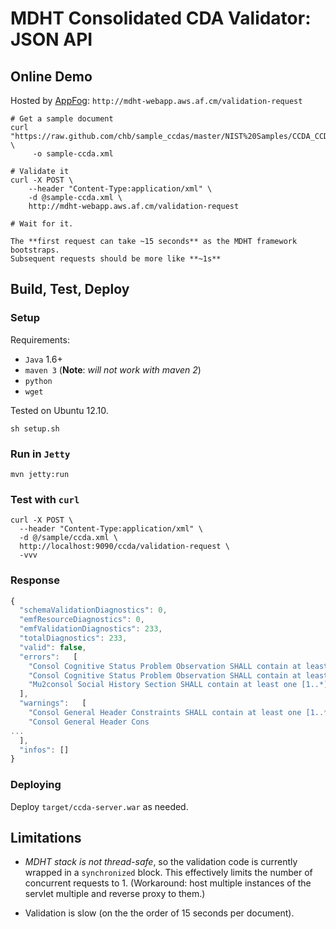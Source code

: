 # MDHT Consolidated CDA Validator: JSON API

## Online Demo
Hosted by [AppFog](http://appfog.com): `http://mdht-webapp.aws.af.cm/validation-request`

```
# Get a sample document
curl "https://raw.github.com/chb/sample_ccdas/master/NIST%20Samples/CCDA_CCD_b1_Ambulatory_v2.xml" \
     -o sample-ccda.xml

# Validate it
curl -X POST \
    --header "Content-Type:application/xml" \
    -d @sample-ccda.xml \
    http://mdht-webapp.aws.af.cm/validation-request

# Wait for it. 

The **first request can take ~15 seconds** as the MDHT framework bootstraps.
Subsequent requests should be more like **~1s**
```

## Build, Test, Deploy

### Setup

Requirements:
* `Java` 1.6+
* `maven 3` (**Note**: *will not work with maven 2*)
* `python`
* `wget`

Tested on Ubuntu 12.10.

```
sh setup.sh
```


### Run in `Jetty`
```
mvn jetty:run
```

### Test with `curl`
```
curl -X POST \
  --header "Content-Type:application/xml" \
  -d @/sample/ccda.xml \
  http://localhost:9090/ccda/validation-request \
  -vvv 
```

### Response

```javascript
{
  "schemaValidationDiagnostics": 0,
  "emfResourceDiagnostics": 0,
  "emfValidationDiagnostics": 233,
  "totalDiagnostics": 233,
  "valid": false,
  "errors":   [
    "Consol Cognitive Status Problem Observation SHALL contain at least one [1..*] entryRelationship (CONF:14335, CONF:14589, CONF:14352) Contains @typeCode=\"REFR\" REFR, and Contains exactly one [1..1] Caregiver Characteristics (templateId: 2.16.840.1.113883.10.20.22.4.72)",
    "Consol Cognitive Status Problem Observation SHALL contain at least one [1..*] entryRelationship (CONF:14467, CONF:14590, CONF:14468) Contains @typeCode=\"COMP\" COMP, and Contains exactly one [1..1] Assessment Scale Observation (templateId: 2.16.840.1.113883.10.20.22.4.69)",
    "Mu2consol Social History Section SHALL contain at least one [1..*] entry Contains exactly one [1..1] Smoking Status Observation (templateId: 2.16.840.1.113883.10.22.4.78)"
  ],
  "warnings":   [
    "Consol General Header Constraints SHALL contain at least one [1..*] recordTarget (CONF:5266) each SHALL contain exactly one [1..1] patientRole, where  (CONF:5268) patient Role SHALL contain exactly one [1..1] patient, where  (CONF:5283) each SHOULD contain zero or more [0..*] languageCommunication, where  (CONF:5406) languageCommunication SHOULD contain zero or one [0..1] proficiencyLevelCode, where the @code SHALL be selected from ValueSet LanguageAbilityProficiency 2.16.840.1.113883.1.11.12199 STATIC (CONF:9965)",
    "Consol General Header Cons
...
  ],
  "infos": []
}
```

### Deploying
Deploy `target/ccda-server.war` as needed.


## Limitations

* *MDHT stack is not thread-safe*, so the validation code is currently wrapped in
  a `synchronized` block.  This effectively limits the number of concurrent
  requests to 1.  (Workaround: host multiple instances of the servlet multiple
  and reverse proxy to them.)

* Validation is slow (on the the order of 15 seconds per document).
